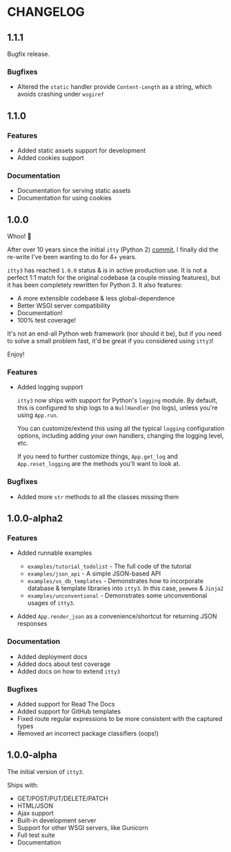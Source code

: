 # CHANGELOG


## 1.1.1

Bugfix release.

### Bugfixes

* Altered the `static` handler provide `Content-Length` as a string, which
  avoids crashing under `wsgiref`


## 1.1.0

### Features

* Added static assets support for development
* Added cookies support

### Documentation

* Documentation for serving static assets
* Documentation for using cookies


## 1.0.0

Whoo! :tada:

After over 10 years since the initial `itty` (Python 2) [commit](https://github.com/toastdriven/itty/commit/e8ec06096ed70179a7d4c0fea89ac95246604c3b),
I finally did the re-write I've been wanting to do for 4+ years.

`itty3` has reached `1.0.0` status & is in active production use. It is not
a perfect 1:1 match for the original codebase (a couple missing features),
but it has been completely rewritten for Python 3. It also features:

* A more extensible codebase & less global-dependence
* Better WSGI server compatibility
* Documentation!
* 100% test coverage!

It's not an end-all Python web framework (nor should it be), but if you need
to solve a small problem fast, it'd be great if you considered using `itty3`!

Enjoy!


### Features

* Added logging support

  `itty3` now ships with support for Python's `logging` module. By default,
  this is configured to ship logs to a `NullHandler` (no logs), unless you're
  using `App.run`.

  You can customize/extend this using all the typical `logging` configuration
  options, including adding your own handlers, changing the logging level,
  etc.

  If you need to further customize things, `App.get_log` and
  `App.reset_logging` are the methods you'll want to look at.

### Bugfixes

* Added more `str` methods to all the classes missing them


## 1.0.0-alpha2

### Features

* Added runnable examples

    * `examples/tutorial_todolist` - The full code of the tutorial
    * `examples/json_api` - A simple JSON-based API
    * `examples/us_db_templates` - Demonstrates how to incorporate database &
      template libraries into `itty3`. In this case, `peewee` & `Jinja2`
    * `examples/unconventional` - Demonstrates some unconventional usages
      of `itty3`.

* Added `App.render_json` as a convenience/shortcut for returning JSON
  responses

### Documentation

* Added deployment docs
* Added docs about test coverage
* Added docs on how to extend `itty3`

### Bugfixes

* Added support for Read The Docs
* Added support for GitHub templates
* Fixed route regular expressions to be more consistent with the captured
  types
* Removed an incorrect package classifiers (oops!)


## 1.0.0-alpha

The initial version of `itty3`.

Ships with:

* GET/POST/PUT/DELETE/PATCH
* HTML/JSON
* Ajax support
* Built-in development server
* Support for other WSGI servers, like Gunicorn
* Full test suite
* Documentation
